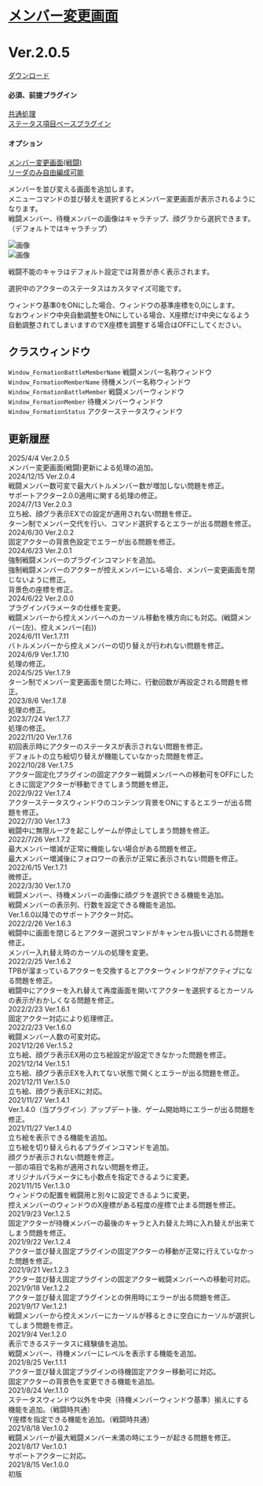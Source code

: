 # [メンバー変更画面](https://raw.githubusercontent.com/nuun888/MZ/master/NUUN_SceneFormation.js)
# Ver.2.0.5
[ダウンロード](https://raw.githubusercontent.com/nuun888/MZ/master/NUUN_SceneFormation.js)
#### 必須、前提プラグイン
[共通処理](https://github.com/nuun888/MZ/blob/master/README/Base.md)  
[ステータス項目ベースプラグイン](https://github.com/nuun888/MZ/blob/master/README/NUUN_MenuParamListBase.md)  

#### オプション
[メンバー変更画面(戦闘)](https://github.com/nuun888/MZ/blob/master/README/SceneBattleFormation.md)  
[リーダのみ自由編成可能](https://github.com/nuun888/MZ/blob/master/README/LeaderActorFormationOnly.md)  

メンバーを並び変える画面を追加します。  
メニューコマンドの並び替えを選択するとメンバー変更画面が表示されるようになります。  
戦闘メンバー、待機メンバーの画像はキャラチップ、顔グラから選択できます。（デフォルトではキャラチップ）  

![画像](img/SceneFormation1.png)  
![画像](img/SceneFormation3.png)  

戦闘不能のキャラはデフォルト設定では背景が赤く表示されます。  

選択中のアクターのステータスはカスタマイズ可能です。  

ウィンドウ基準0をONにした場合、ウィンドウの基準座標を0,0にします。  
なおウィンドウ中央自動調整をONにしている場合、X座標だけ中央になるよう自動調整されてしまいますのでX座標を調整する場合はOFFにしてください。  

## クラスウィンドウ
`Window_FormationBattleMemberName` 戦闘メンバー名称ウィンドウ  
`Window_FormationMemberName` 待機メンバー名称ウィンドウ  
`Window_FormationBattleMember` 戦闘メンバーウィンドウ  
`Window_FormationMember` 待機メンバーウィンドウ  
`Window_FormationStatus` アクターステータスウィンドウ  

## 更新履歴
2025/4/4 Ver.2.0.5  
メンバー変更画面(戦闘)更新による処理の追加。  
2024/12/15 Ver.2.0.4  
戦闘メンバー数可変で最大バトルメンバー数が増加しない問題を修正。  
サポートアクター2.0.0適用に関する処理の修正。  
2024/7/13 Ver.2.0.3  
立ち絵、顔グラ表示EXでの設定が適用されない問題を修正。  
ターン制でメンバー交代を行い、コマンド選択するとエラーが出る問題を修正。  
2024/6/30 Ver.2.0.2  
固定アクターの背景色設定でエラーが出る問題を修正。  
2024/6/23 Ver.2.0.1  
強制戦闘メンバーのプラグインコマンドを追加。  
強制戦闘メンバーのアクターが控えメンバーにいる場合、メンバー変更画面を閉じないように修正。  
背景色の座標を修正。  
2024/6/22 Ver.2.0.0  
プラグインパラメータの仕様を変更。  
戦闘メンバーから控えメンバーへのカーソル移動を横方向にも対応。(戦闘メンバー(左)、控えメンバー(右))  
2024/6/11 Ver.1.7.11  
バトルメンバーから控えメンバーの切り替えが行われない問題を修正。  
2024/6/9 Ver.1.7.10  
処理の修正。  
2024/5/25 Ver.1.7.9  
ターン制でメンバー変更画面を閉じた時に、行動回数が再設定される問題を修正。  
2023/8/6 Ver.1.7.8  
処理の修正。  
2023/7/24 Ver.1.7.7  
処理の修正。  
2022/11/20 Ver.1.7.6  
初回表示時にアクターのステータスが表示されない問題を修正。  
デフォルトの立ち絵切り替えが機能していなかった問題を修正。  
2022/10/28 Ver.1.7.5  
アクター固定化プラグインの固定アクター戦闘メンバーへの移動可をOFFにしたときに固定アクターが移動できてしまう問題を修正。  
2022/9/22 Ver.1.7.4  
アクターステータスウィンドウのコンテンツ背景をONにするとエラーが出る問題を修正。  
2022/7/30 Ver.1.7.3  
戦闘中に無限ループを起こしゲームが停止してしまう問題を修正。  
2022/7/26 Ver.1.7.2  
最大メンバー増減が正常に機能しない場合がある問題を修正。  
最大メンバー増減後にフォロワーの表示が正常に表示されない問題を修正。  
2022/6/15 Ver.1.7.1  
微修正。  
2022/3/30 Ver.1.7.0  
戦闘メンバー、待機メンバーの画像に顔グラを選択できる機能を追加。  
戦闘メンバーの表示列、行数を設定できる機能を追加。  
Ver.1.6.0以降でのサポートアクター対応。  
2022/2/26 Ver.1.6.3  
戦闘中に画面を閉じるとアクター選択コマンドがキャンセル扱いにされる問題を修正。  
メンバー入れ替え時のカーソルの処理を変更。  
2022/2/25 Ver.1.6.2  
TPBが溜まっているアクターを交換するとアクターウィンドウがアクティブになる問題を修正。  
戦闘中にアクターを入れ替えて再度画面を開いてアクターを選択するとカーソルの表示がおかしくなる問題を修正。  
2022/2/23 Ver.1.6.1  
固定アクター対応により処理修正。  
2022/2/23 Ver.1.6.0  
戦闘メンバー人数の可変対応。  
2021/12/26 Ver.1.5.2  
立ち絵、顔グラ表示EX用の立ち絵設定が設定できなかった問題を修正。  
2021/12/14 Ver.1.5.1  
立ち絵、顔グラ表示EXを入れてない状態で開くとエラーが出る問題を修正。  
2021/12/11 Ver.1.5.0  
立ち絵、顔グラ表示EXに対応。  
2021/11/27 Ver.1.4.1  
Ver.1.4.0（当プラグイン）アップデート後、ゲーム開始時にエラーが出る問題を修正。  
2021/11/27 Ver.1.4.0  
立ち絵を表示できる機能を追加。  
立ち絵を切り替えられるプラグインコマンドを追加。  
顔グラが表示されない問題を修正。  
一部の項目で名称が適用されない問題を修正。  
オリジナルパラメータにも小数点を指定できるように変更。  
2021/11/15 Ver.1.3.0  
ウィンドウの配置を戦闘用と別々に設定できるように変更。  
控えメンバーのウィンドウのX座標がある程度の座標で止まる問題を修正。  
2021/9/23 Ver.1.2.5  
固定アクターが待機メンバーの最後のキャラと入れ替えた時に入れ替えが出来てしまう問題を修正。  
2021/9/22 Ver.1.2.4  
アクター並び替え固定プラグインの固定アクターの移動が正常に行えていなかった問題を修正。  
2021/9/21 Ver.1.2.3  
アクター並び替え固定プラグインの固定アクター戦闘メンバーへの移動可対応。  
2021/9/18 Ver.1.2.2  
アクター並び替え固定プラグインとの併用時にエラーが出る問題を修正。  
2021/9/17 Ver.1.2.1  
戦闘メンバーから控えメンバーにカーソルが移るときに空白にカーソルが選択してしまう問題を修正。  
2021/9/4 Ver.1.2.0  
表示できるステータスに経験値を追加。  
戦闘メンバー、待機メンバーにレベルを表示する機能を追加。  
2021/8/25 Ver.1.1.1  
アクター並び替え固定プラグインの待機固定アクター移動可に対応。  
固定アクターの背景色を変更できる機能を追加。  
2021/8/24 Ver.1.1.0  
ステータスウィンドウ以外を中央（待機メンバーウィンドウ基準）揃えにする機能を追加。（戦闘時共通）  
Y座標を指定できる機能を追加。（戦闘時共通）  
2021/8/18 Ver.1.0.2  
戦闘メンバーが最大戦闘メンバー未満の時にエラーが起きる問題を修正。  
2021/8/17 Ver.1.0.1  
サポートアクターに対応。  
2021/8/15 Ver.1.0.0  
初版  
